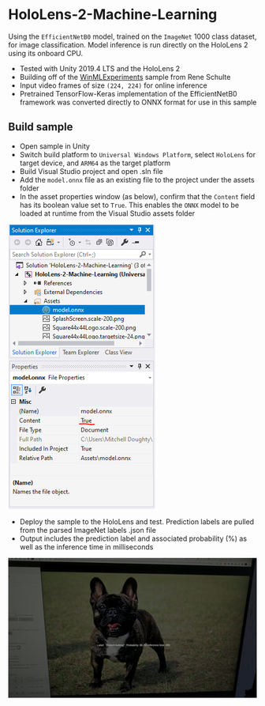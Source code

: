 # HoloLens-2-Machine-Learning
Using the `EfficientNetB0` model, trained on the `ImageNet` 1000 class dataset, for image classification. Model inference is run directly on the HoloLens 2 using its onboard CPU. 
- Tested with Unity 2019.4 LTS and the HoloLens 2
- Building off of the [WinMLExperiments](https://github.com/reneschulte/WinMLExperiments) sample from Rene Schulte
- Input video frames of size `(224, 224)` for online inference
- Pretrained TensorFlow-Keras implementation of the EfficientNetB0 framework was converted directly to ONNX format for use in this sample

## Build sample
- Open sample in Unity
- Switch build platform to `Universal Windows Platform`, select `HoloLens` for target device, and `ARM64` as the target platform
- Build Visual Studio project and open .sln file
- Add the `model.onnx` file as an existing file to the project under the assets folder
- In the asset properties window (as below), confirm that the `Content` field has its boolean value set to `True`. This enables the `ONNX` model to be loaded at runtime from the Visual Studio assets folder

![](onnx-model-load.PNG)

- Deploy the sample to the HoloLens and test. Prediction labels are pulled from the parsed ImageNet labels .json file
- Output includes the prediction label and associated probability (%) as well as the inference time in milliseconds 

![](french-bulldog-detection.jpg)